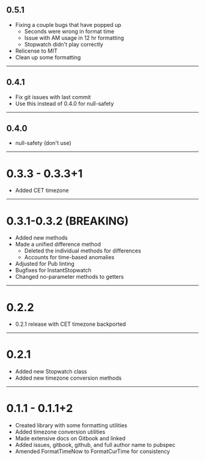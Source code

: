 ## 0.5.1
- Fixing a couple bugs that have popped up
  - Seconds were wrong in format time
  - Issue with AM usage in 12 hr formatting
  - Stopwatch didn't play correctly
- Relicense to MIT
- Clean up some formatting

---

## 0.4.1
- Fix git issues with last commit
- Use this instead of 0.4.0 for null-safety

---

## 0.4.0
- null-safety (don't use)

---

# 0.3.3 - 0.3.3+1
- Added CET timezone

---

# 0.3.1-0.3.2 (BREAKING)
- Added new methods
- Made a unified difference method
    - Deleted the individual methods for differences
    - Accounts for time-based anomalies
- Adjusted for Pub linting
- Bugfixes for InstantStopwatch
- Changed no-parameter methods to getters

---

# 0.2.2
- 0.2.1 release with CET timezone backported

---

# 0.2.1
- Added new Stopwatch class
- Added new timezone conversion methods

---

# 0.1.1 - 0.1.1+2
- Created library with some formatting utilities
- Added timezone conversion utilities
- Made extensive docs on Gitbook and linked
- Added issues, gitbook, github, and full author name to pubspec
- Amended FormatTimeNow to FormatCurTime for consistency